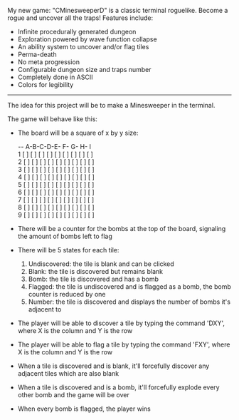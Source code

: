 My new game: "CMinesweeperD" is a classic terminal roguelike. Become a rogue and uncover all the traps!
Features include:
- Infinite procedurally generated dungeon
- Exploration powered by wave function collapse
- An ability system to uncover and/or flag tiles
- Perma-death
- No meta progression
- Configurable dungeon size and traps number
- Completely done in ASCII
- Colors for legibility

---

The idea for this project will be to make a Minesweeper in the terminal.

The game will behave like this:

- The board will be a square of x by y size:
  
  -- A-B-C-D-E- F- G- H- I  
  1 [ ] [ ] [ ] [ ] [ ] [ ] [ ] [ ] [ ]  
  2 [ ] [ ] [ ] [ ] [ ] [ ] [ ] [ ] [ ]  
  3 [ ] [ ] [ ] [ ] [ ] [ ] [ ] [ ] [ ]  
  4 [ ] [ ] [ ] [ ] [ ] [ ] [ ] [ ] [ ]  
  5 [ ] [ ] [ ] [ ] [ ] [ ] [ ] [ ] [ ]  
  6 [ ] [ ] [ ] [ ] [ ] [ ] [ ] [ ] [ ]  
  7 [ ] [ ] [ ] [ ] [ ] [ ] [ ] [ ] [ ]  
  8 [ ] [ ] [ ] [ ] [ ] [ ] [ ] [ ] [ ]  
  9 [ ] [ ] [ ] [ ] [ ] [ ] [ ] [ ] [ ]

- There will be a counter for the bombs at the top of the board, signaling the amount of bombs left to flag

- There will be 5 states for each tile:

  1.  Undiscovered: the tile is blank and can be clicked
  2.  Blank: the tile is discovered but remains blank
  3.  Bomb: the tile is discovered and has a bomb
  4.  Flagged: the tile is undiscovered and is flagged as a bomb, the bomb counter is reduced by one
  5.  Number: the tile is discovered and displays the number of bombs it's adjacent to

- The player will be able to discover a tile by typing the command 'DXY', where X is the column and Y is the row
- The player will be able to flag a tile by typing the command 'FXY', where X is the column and Y is the row

- When a tile is discovered and is blank, it'll forcefully discover any adjacent tiles which are also blank
- When a tile is discovered and is a bomb, it'll forcefully explode every other bomb and the game will be over

- When every bomb is flagged, the player wins